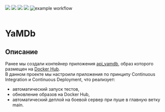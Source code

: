 ![](https://img.shields.io/badge/Python-3.7.5-blue)
![](https://img.shields.io/badge/Django-2.2.16-green)
![](https://img.shields.io/badge/DjangoRestFramework-3.12.4-red)
![](https://img.shields.io/badge/Docker-3.8-yellow)
![example workflow](https://github.com/oitczvovich/yamdb_final/actions/workflows/yamdb_workflow.yml/badge.svg)
<br><br>
# YaMDb

## Описание
Ранее мы создали контейнер приложения [api_yamdb](https://github.com/oitczvovich/infra_sp2), образ которого размещен на [Docker Hub](https://hub.docker.com/r/oitczvovich/infra_web/tags).<br>
В данном проекте мы настроили приложения по принципу Continuous Integration и Continuous Deployment, что реализует:
- автоматический запуск тестов,
- обновление образов на Docker Hub,
- автоматический деплой на боевой сервер при пуше в главную ветку main.
  